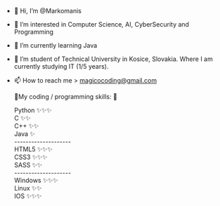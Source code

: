 - 👋 Hi, I’m @Markomanis
- 👀 I’m interested in Computer Science, AI, CyberSecurity and Programming
- 🌱 I’m currently learning Java
- 💞️ I’m student of Technical University in Kosice, Slovakia. Where I am currently studying IT (1/5 years).
- 📫 How to reach me > magicocoding@gmail.com 

  🌱My coding / programming skills: 🌱
  
  Python ✨✨✨<br>
  C      ✨✨<br>
  C++    ✨✨<br>
  Java   ✨<br>
  --------------------<br>
  HTML5 ✨✨✨<br>
  CSS3  ✨✨✨<br>
  SASS   ✨✨<br>
  --------------------<br>
  Windows ✨✨✨<br>
  Linux ✨✨<br>
  IOS ✨✨✨
  
<!---
Markomanis/Markomanis is a ✨ special ✨ repository because its `README.md` (this file) appears on your GitHub profile.
You can click the Preview link to take a look at your changes.
--->
